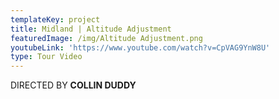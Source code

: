 ```yaml
---
templateKey: project
title: Midland | Altitude Adjustment
featuredImage: /img/Altitude Adjustment.png
youtubeLink: 'https://www.youtube.com/watch?v=CpVAG9YnW8U'
type: Tour Video
---
```

DIRECTED BY **COLLIN DUDDY**
